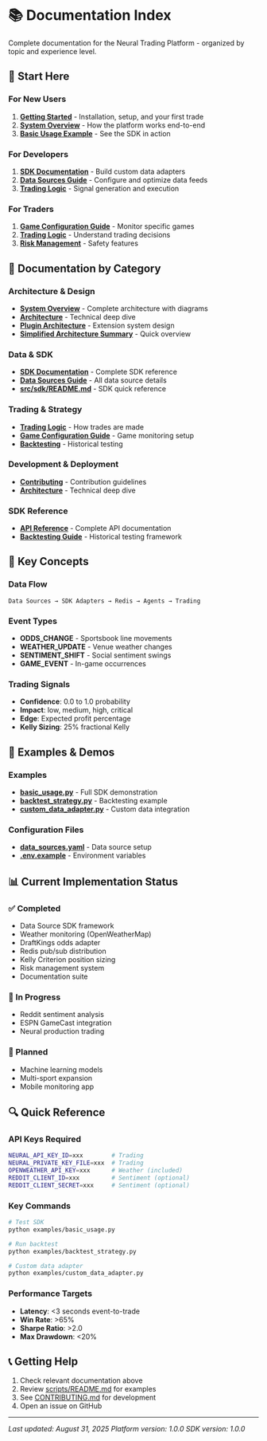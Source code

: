 # 📚 Documentation Index

Complete documentation for the Neural Trading Platform - organized by topic and experience level.

## 🚀 Start Here

### For New Users
1. **[Getting Started](GETTING_STARTED.md)** - Installation, setup, and your first trade
2. **[System Overview](SYSTEM_OVERVIEW.md)** - How the platform works end-to-end
3. **[Basic Usage Example](../examples/basic_usage.py)** - See the SDK in action

### For Developers
1. **[SDK Documentation](SDK_DOCUMENTATION.md)** - Build custom data adapters
2. **[Data Sources Guide](DATA_SOURCES_GUIDE.md)** - Configure and optimize data feeds
3. **[Trading Logic](TRADING_LOGIC.md)** - Signal generation and execution

### For Traders
1. **[Game Configuration Guide](GAME_CONFIGURATION_GUIDE.md)** - Monitor specific games
2. **[Trading Logic](TRADING_LOGIC.md)** - Understand trading decisions
3. **[Risk Management](TRADING_LOGIC.md#risk-management)** - Safety features

## 📖 Documentation by Category

### Architecture & Design
- **[System Overview](SYSTEM_OVERVIEW.md)** - Complete architecture with diagrams
- **[Architecture](ARCHITECTURE.md)** - Technical deep dive
- **[Plugin Architecture](PLUGIN_ARCHITECTURE.md)** - Extension system design
- **[Simplified Architecture Summary](SIMPLIFIED_ARCHITECTURE_SUMMARY.md)** - Quick overview

### Data & SDK
- **[SDK Documentation](SDK_DOCUMENTATION.md)** - Complete SDK reference
- **[Data Sources Guide](DATA_SOURCES_GUIDE.md)** - All data source details
- **[src/sdk/README.md](../src/sdk/README.md)** - SDK quick reference

### Trading & Strategy
- **[Trading Logic](TRADING_LOGIC.md)** - How trades are made
- **[Game Configuration Guide](GAME_CONFIGURATION_GUIDE.md)** - Game monitoring setup
- **[Backtesting](../scripts/run_backtest.py)** - Historical testing

### Development & Deployment
- **[Contributing](../CONTRIBUTING.md)** - Contribution guidelines
- **[Architecture](ARCHITECTURE.md)** - Technical deep dive

### SDK Reference
- **[API Reference](api_reference.md)** - Complete API documentation
- **[Backtesting Guide](backtesting.md)** - Historical testing framework

## 🔑 Key Concepts

### Data Flow
```
Data Sources → SDK Adapters → Redis → Agents → Trading
```

### Event Types
- **ODDS_CHANGE** - Sportsbook line movements
- **WEATHER_UPDATE** - Venue weather changes
- **SENTIMENT_SHIFT** - Social sentiment swings
- **GAME_EVENT** - In-game occurrences

### Trading Signals
- **Confidence**: 0.0 to 1.0 probability
- **Impact**: low, medium, high, critical
- **Edge**: Expected profit percentage
- **Kelly Sizing**: 25% fractional Kelly

## 🧪 Examples & Demos

### Examples
- **[basic_usage.py](../examples/basic_usage.py)** - Full SDK demonstration
- **[backtest_strategy.py](../examples/backtest_strategy.py)** - Backtesting example
- **[custom_data_adapter.py](../examples/custom_data_adapter.py)** - Custom data integration

### Configuration Files
- **[data_sources.yaml](../config/data_sources.yaml)** - Data source setup
- **[.env.example](../.env.example)** - Environment variables

## 📊 Current Implementation Status

### ✅ Completed
- Data Source SDK framework
- Weather monitoring (OpenWeatherMap)
- DraftKings odds adapter
- Redis pub/sub distribution
- Kelly Criterion position sizing
- Risk management system
- Documentation suite

### 🔄 In Progress
- Reddit sentiment analysis
- ESPN GameCast integration
- Neural production trading

### 📅 Planned
- Machine learning models
- Multi-sport expansion
- Mobile monitoring app

## 🔍 Quick Reference

### API Keys Required
```bash
NEURAL_API_KEY_ID=xxx        # Trading
NEURAL_PRIVATE_KEY_FILE=xxx  # Trading
OPENWEATHER_API_KEY=xxx      # Weather (included)
REDDIT_CLIENT_ID=xxx         # Sentiment (optional)
REDDIT_CLIENT_SECRET=xxx     # Sentiment (optional)
```

### Key Commands
```bash
# Test SDK
python examples/basic_usage.py

# Run backtest
python examples/backtest_strategy.py

# Custom data adapter
python examples/custom_data_adapter.py
```

### Performance Targets
- **Latency**: <3 seconds event-to-trade
- **Win Rate**: >65%
- **Sharpe Ratio**: >2.0
- **Max Drawdown**: <20%

## 📞 Getting Help

1. Check relevant documentation above
2. Review [scripts/README.md](../scripts/README.md) for examples
3. See [CONTRIBUTING.md](../CONTRIBUTING.md) for development
4. Open an issue on GitHub

---

*Last updated: August 31, 2025*
*Platform version: 1.0.0*
*SDK version: 1.0.0*